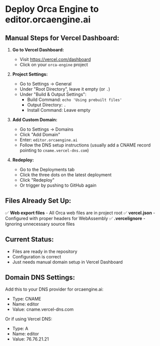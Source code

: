 # Deploy Orca Engine to editor.orcaengine.ai

## Manual Steps for Vercel Dashboard:

1. **Go to Vercel Dashboard:**
   - Visit https://vercel.com/dashboard
   - Click on your `orca-engine` project

2. **Project Settings:**
   - Go to Settings → General
   - Under "Root Directory", leave it empty (or `.`)
   - Under "Build & Output Settings":
     - Build Command: `echo 'Using prebuilt files'`
     - Output Directory: `.`
     - Install Command: Leave empty

3. **Add Custom Domain:**
   - Go to Settings → Domains
   - Click "Add Domain"
   - Enter: `editor.orcaengine.ai`
   - Follow the DNS setup instructions (usually add a CNAME record pointing to `cname.vercel-dns.com`)

4. **Redeploy:**
   - Go to the Deployments tab
   - Click the three dots on the latest deployment
   - Click "Redeploy"
   - Or trigger by pushing to GitHub again

## Files Already Set Up:

✅ **Web export files** - All Orca web files are in project root
✅ **vercel.json** - Configured with proper headers for WebAssembly
✅ **.vercelignore** - Ignoring unnecessary source files

## Current Status:
- Files are ready in the repository
- Configuration is correct
- Just needs manual domain setup in Vercel Dashboard

## Domain DNS Settings:
Add this to your DNS provider for orcaengine.ai:
- Type: CNAME
- Name: editor
- Value: cname.vercel-dns.com

Or if using Vercel DNS:
- Type: A
- Name: editor
- Value: 76.76.21.21
